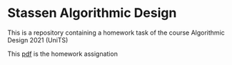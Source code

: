 # Stassen Algorithmic Design

This is a repository containing a homework task of the course Algorithmic Design 2021 (UniTS)

This [pdf](strassen_homework.pdf) is the homework assignation
